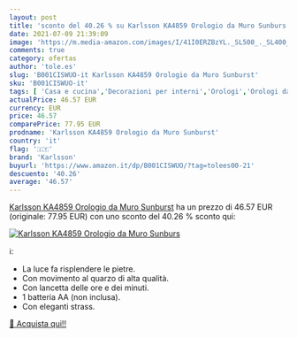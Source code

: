 ```yaml
---
layout: post
title: 'sconto del 40.26 % su Karlsson KA4859 Orologio da Muro Sunburs  '
date: 2021-07-09 21:39:09
image: 'https://m.media-amazon.com/images/I/41I0ERZBzYL._SL500_._SL400_.jpg'
comments: true
category: ofertas
author: 'tole.es'
slug: 'B001CISWUO-it Karlsson KA4859 Orologio da Muro Sunburst'
sku: 'B001CISWUO-it'
tags: [ 'Casa e cucina','Decorazioni per interni','Orologi','Orologi da parete','karlsson', ]
actualPrice: 46.57 EUR
currency: EUR
price: 46.57
comparePrice: 77.95 EUR
prodname: 'Karlsson KA4859 Orologio da Muro Sunburst'
country: 'it'
flag: '🇮🇹'
brand: 'Karlsson'
buyurl: 'https://www.amazon.it/dp/B001CISWUO/?tag=tolees00-21'
descuento: '40.26'
average: '46.57'
---
```


[Karlsson KA4859 Orologio da Muro Sunburst](https://www.amazon.it/dp/B001CISWUO/?tag=tolees00-21) ha un prezzo di 46.57 EUR (originale: 77.95 EUR) con uno sconto del 40.26 % sconto qui:

[![Karlsson KA4859 Orologio da Muro Sunburs](https://m.media-amazon.com/images/I/41I0ERZBzYL._SL500_._SL400_.jpg)](https://www.amazon.it/dp/B001CISWUO/?tag=tolees00-21)

ℹ️:

- La luce fa risplendere le pietre.
- Con movimento al quarzo di alta qualità.
- Con lancetta delle ore e dei minuti.
- 1 batteria AA (non inclusa).
- Con eleganti strass.

[🛒 Acquista qui!!](https://www.amazon.it/dp/B001CISWUO/?tag=tolees00-21)
